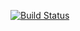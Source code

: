 [![Build Status](https://travis-ci.org/andrushin-anton/multi-docker.svg?branch=master)](https://travis-ci.org/andrushin-anton/multi-docker)
